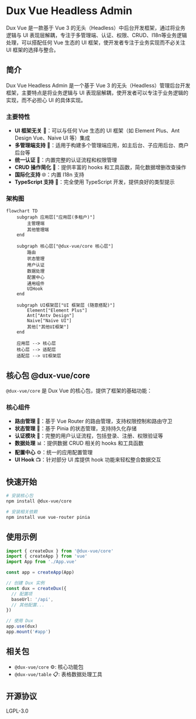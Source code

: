 # Dux Vue Headless Admin

Dux Vue 是一款基于 Vue 3 的无头（Headless）中后台开发框架，通过将业务逻辑与 UI 表现层解耦，专注于多管理端、认证、权限、CRUD、I18n等业务逻辑处理，可以搭配任何 Vue 生态的 UI 框架，使开发者专注于业务实现而不必关注 UI 框架的选择与整合。

## 简介

Dux Vue Headless Admin 是一个基于 Vue 3 的无头（Headless）管理后台开发框架，主要特点是将业务逻辑与 UI 表现层解耦，使开发者可以专注于业务逻辑的实现，而不必担心 UI 的具体实现。

### 主要特性

- **UI 框架无关** 🎨：可以与任何 Vue 生态的 UI 框架（如 Element Plus、Ant Design Vue、Naive UI 等）集成
- **多管理端支持** 🏢：适用于构建多个管理端应用，如主后台、子应用后台、商户后台等
- **统一认证** 🔑：内置完整的认证流程和权限管理
- **CRUD 操作简化** 📝：提供丰富的 hooks 和工具函数，简化数据增删改查操作
- **国际化支持** 🌐：内置 I18n 支持
- **TypeScript 支持** 📘：完全使用 TypeScript 开发，提供良好的类型提示

### 架构图

```mermaid
flowchart TD
    subgraph 应用层["应用层(多租户)"]
        主管理端
        其他管理端
    end

    subgraph 核心层["@dux-vue/core 核心层"]
        路由
        状态管理
        用户认证
        数据处理
        配置中心
        通用组件
        UIHook
    end

    subgraph UI框架层["UI 框架层 (随意搭配)"]
        Element["Element Plus"]
        Ant["Antv Design"]
        Naive["Naive UI"]
        其他["其他UI框架"]
    end

    应用层 --> 核心层
    核心层 --> 适配层
    适配层 --> UI框架层
```

## 核心包 @dux-vue/core

`@dux-vue/core` 是 Dux Vue 的核心包，提供了框架的基础功能：

### 核心组件

- **路由管理** 🧭：基于 Vue Router 的路由管理，支持权限控制和路由守卫
- **状态管理** 💾：基于 Pinia 的状态管理，支持持久化存储
- **认证模块** 🔐：完整的用户认证流程，包括登录、注册、权限验证等
- **数据处理** 📊：提供数据 CRUD 相关的 hooks 和工具函数
- **配置中心** ⚙️：统一的应用配置管理
- **UI Hook** 📺：针对部分 UI 库提供 hook 功能来轻松整合数据交互

## 快速开始

```bash
# 安装核心包
npm install @dux-vue/core

# 安装相关依赖
npm install vue vue-router pinia
```

## 使用示例

```typescript
import { createDux } from '@dux-vue/core'
import { createApp } from 'vue'
import App from './App.vue'

const app = createApp(App)

// 创建 Dux 实例
const dux = createDux({
  // 配置项
  baseUrl: '/api',
  // 其他配置...
})

// 使用 Dux
app.use(dux)
app.mount('#app')
```

## 相关包

- `@dux-vue/core` ⚙️: 核心功能包
- `@dux-vue/table` 📋: 表格数据处理工具

## 开源协议

LGPL-3.0

